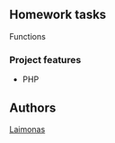 ## Homework tasks

Functions

### Project features
- PHP

## Authors
[Laimonas](https://github.com/LaimonasMas/)
